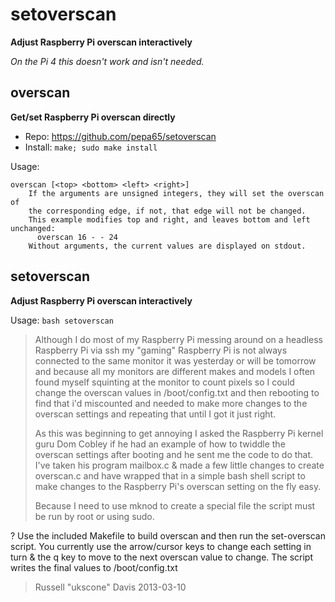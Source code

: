 # setoverscan
**Adjust Raspberry Pi overscan interactively**

_On the Pi 4 this doesn't work and isn't needed._

## overscan
**Get/set Raspberry Pi overscan directly**

* Repo: https://github.com/pepa65/setoverscan
* Install: `make; sudo make install`

Usage:
```
overscan [<top> <bottom> <left> <right>]
    If the arguments are unsigned integers, they will set the overscan of
    the corresponding edge, if not, that edge will not be changed.
    This example modifies top and right, and leaves bottom and left unchanged:
      overscan 16 - - 24
    Without arguments, the current values are displayed on stdout.
```
## setoverscan
**Adjust Raspberry Pi overscan interactively**

Usage: `bash setoverscan`

> Although I do most of my Raspberry Pi messing around on a headless Raspberry
Pi via ssh my "gaming" Raspberry Pi is not always connected to the same
monitor it was yesterday or will be tomorrow and because all my monitors are
different makes and models I often found myself squinting at the monitor to
count pixels so I could change the overscan values in /boot/config.txt and
then rebooting to find that i'd miscounted and needed to make more changes to
the overscan settings and repeating that until I got it just right.
>
> As this was beginning to get annoying I asked the Raspberry Pi kernel guru
Dom Cobley if he had an example of how to twiddle the overscan settings after
booting and he sent me the code to do that. I've taken his program mailbox.c
& made a few little changes to create overscan.c and have wrapped that in a
simple bash shell script to make changes to the Raspberry Pi's overscan
setting on the fly easy.
>
> Because I need to use mknod to create a special file the script must be run
by root or using sudo.
>
? Use the included Makefile to build overscan and then run the set-overscan
script. You currently use the arrow/cursor keys to change each setting in
turn & the q key to move to the next overscan value to change. The script
writes the final values to /boot/config.txt
>
> Russell "ukscone" Davis 2013-03-10
